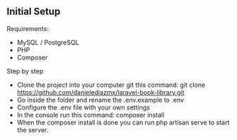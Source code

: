 ## Initial Setup

Requirements:
- MySQL / PostgreSQL
- PHP
- Composer




Step by step

- Clone the project into your computer git this command: git clone https://github.com/danielediazmx/laravel-book-library.git
- Go inside the folder and rename the .env.example to .env
- Configure the .env file with your own settings
- In the console run this command:  composer install
- When the composer install is done you can run php artisan serve to start the server.
